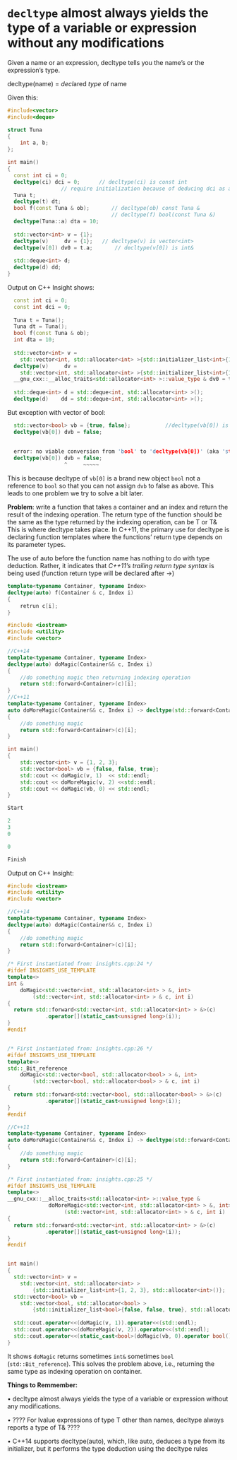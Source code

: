 # `decltype` almost always yields the type of a variable or expression without any modifications
Given a name or an expression, decltype tells you the name’s or the expression’s type.

decltype(name) = *decl*ared *type* of name

Given this:
```c++
#include<vector>
#include<deque>

struct Tuna
{
	int a, b;
};

int main()
{
  const int ci = 0; 
  decltype(ci) dci = 0; 	 // decltype(ci) is const int
  				 // require initialization because of deducing dci as a const  
  Tuna t; 
  decltype(t) dt;  
  bool f(const Tuna & ob);  	 // decltype(ob) const Tuna &                            
                            	 // decltype(f) bool(const Tuna &)  
  decltype(Tuna::a) dta = 10;
  
  std::vector<int> v = {1};
  decltype(v)     dv = {1};	  // decltype(v) is vector<int>
  decltype(v[0]) dv0 = t.a;       // decltype(v[0]) is int&
  
  std::deque<int> d;  		  
  decltype(d) dd;
}
```

Output on C++ Insight shows:
```c++
  const int ci = 0;
  const int dci = 0;
  
  Tuna t = Tuna();
  Tuna dt = Tuna();
  bool f(const Tuna & ob);
  int dta = 10;
  
  std::vector<int> v = 
  	std::vector<int, std::allocator<int> >{std::initializer_list<int>{1}, std::allocator<int>()};
  decltype(v)     dv = 
  	std::vector<int, std::allocator<int> >{std::initializer_list<int>{1}, std::allocator<int>()};
  __gnu_cxx::__alloc_traits<std::allocator<int> >::value_type & dv0 = t.a;
 
  std::deque<int> d = std::deque<int, std::allocator<int> >();
  decltype(d)    dd = std::deque<int, std::allocator<int> >();
```
But exception with vector of bool:
```c++       
  std::vector<bool> vb = {true, false}; 		  //decltype(vb[0]) is bool (!not bool&)
  decltype(vb[0]) dvb = false;
  
  
  error: no viable conversion from 'bool' to 'decltype(vb[0])' (aka 'std::_Bit_reference')
  decltype(vb[0]) dvb = false;
                  ^     ~~~~~
```
This is because decltype of  `vb[0]` is a brand new object `bool` not a reference to `bool` so that you can not assign `dvb` to false as above. This leads to one problem we try to solve a bit later.

**Problem**: write a function that takes a container and an index and return the result of the indexing operation. The return type of the function should be the same as the type returned by the indexing operation, can be T or T&
This is where decltype takes place. In C++11, the primary use for decltype is declaring function templates where the functions’ return type depends on its parameter types.


The use of auto before the function name has nothing to do with type deduction. Rather, it indicates that *C++11’s trailing return type syntax* is being used (function return type will be declared after ->)

```c++
template<typename Container, typename Index>
decltype(auto) f(Container & c, Index i)
{
	retrun c[i];
}

#include <iostream>
#include <utility>
#include <vector>

//C++14
template<typename Container, typename Index>
decltype(auto) doMagic(Container&& c, Index i)
{
	//do something magic then returning indexing operation
  	return std::forward<Container>(c)[i];
}
//C++11
template<typename Container, typename Index>
auto doMoreMagic(Container&& c, Index i) -> decltype(std::forward<Container>(c)[i]) //trailing return type
{
	//do something magic
  	return std::forward<Container>(c)[i];
}

int main()
{
    std::vector<int> v = {1, 2, 3};
    std::vector<bool> vb = {false, false, true};
    std::cout << doMagic(v, 1)  << std::endl;
    std::cout << doMoreMagic(v, 2) <<std::endl;
    std::cout << doMagic(vb, 0) << std::endl;      
}

Start

2
3
0

0

Finish

```
Output on C++ Insight:
```c++
#include <iostream>
#include <utility>
#include <vector>

//C++14
template<typename Container, typename Index>
decltype(auto) doMagic(Container&& c, Index i)
{
	//do something magic
  	return std::forward<Container>(c)[i];
}

/* First instantiated from: insights.cpp:24 */
#ifdef INSIGHTS_USE_TEMPLATE
template<>
int & 
	doMagic<std::vector<int, std::allocator<int> > &, int>
		(std::vector<int, std::allocator<int> > & c, int i)
{
  return std::forward<std::vector<int, std::allocator<int> > &>(c)
  			.operator[](static_cast<unsigned long>(i));
}
#endif


/* First instantiated from: insights.cpp:26 */
#ifdef INSIGHTS_USE_TEMPLATE
template<>
std::_Bit_reference 
	doMagic<std::vector<bool, std::allocator<bool> > &, int>
		(std::vector<bool, std::allocator<bool> > & c, int i)
{
  return std::forward<std::vector<bool, std::allocator<bool> > &>(c)
  			.operator[](static_cast<unsigned long>(i));
}
#endif

//C++11
template<typename Container, typename Index>
auto doMoreMagic(Container&& c, Index i) -> decltype(std::forward<Container>(c)[i])
{
	//do something magic
  	return std::forward<Container>(c)[i];
}

/* First instantiated from: insights.cpp:25 */
#ifdef INSIGHTS_USE_TEMPLATE
template<>
__gnu_cxx::__alloc_traits<std::allocator<int> >::value_type & 
             doMoreMagic<std::vector<int, std::allocator<int> > &, int>
	              (std::vector<int, std::allocator<int> > & c, int i)
{
  return std::forward<std::vector<int, std::allocator<int> > &>(c)
  			.operator[](static_cast<unsigned long>(i));
}
#endif


int main()
{
  std::vector<int> v = 
  	std::vector<int, std::allocator<int> >
		{std::initializer_list<int>{1, 2, 3}, std::allocator<int>()};
  std::vector<bool> vb = 
  	std::vector<bool, std::allocator<bool> >
		{std::initializer_list<bool>{false, false, true}, std::allocator<bool>()};
		
  std::cout.operator<<(doMagic(v, 1)).operator<<(std::endl);
  std::cout.operator<<(doMoreMagic(v, 2)).operator<<(std::endl);
  std::cout.operator<<(static_cast<bool>(doMagic(vb, 0).operator bool())).operator<<(std::endl);
}

```
It shows `doMagic` returns sometimes `int&` sometimes `bool` (`std::Bit_reference`). This solves the problem above, i.e., returning the same type as indexing operation on container. 

**Things to Remmember:**

• decltype almost always yields the type of a variable or expression without any modifications. 

• ???? For lvalue expressions of type T other than names, decltype always reports a type of T&  ????

• C++14 supports decltype(auto), which, like auto, deduces a type from its initializer, but it performs the type deduction using the decltype rules

